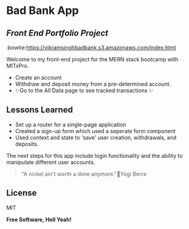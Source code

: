 # Bad Bank App
## _Front End Portfolio Project_

:bowtie:https://vikramsinghbadbank.s3.amazonaws.com/index.html

Welcome to my front-end project for the MERN stack bootcamp with MITxPro.

- Create an account
- Withdraw and deposit money from a pre-determined account.
- ✨Go to the All Data page to see tracked transactions ✨

## Lessons Learned

- Set up a router for a single-page application
- Created a sign-up form which used a seperate form component
- Used context and state to 'save' user creation, withdrawals, and deposits. 

The next steps for this app include login functionality and the ability to manipulate different user accounts. 

> "A nickel ain't worth a dime anymore.":money_with_wings:Yogi Berra 

## License

MIT

**Free Software, Hell Yeah!**
